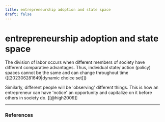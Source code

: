 ```yaml
---
title: entrepreneurship adoption and state space
draft: false
---
```

# entrepreneurship adoption and state space
The division of labor occurs when different members of society have different comparative advantages. Thus, individual state/ action (policy) spaces cannot be the same and can change throughout time ([[202306281649|dynamic choice set]])

Similarly, different people will be 'observing' different things. This is how an entrepreneur can have 'notice' an opportunity and capitalize on it before others in society do. [[@high2009]]

---
### References
